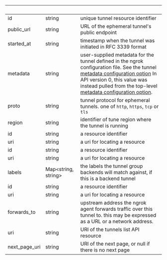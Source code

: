 <!-- Code generated for API Clients. DO NOT EDIT. -->

| &nbsp;        | &nbsp;                    | &nbsp;                                                                                                                                                                                                                                                                                                                                                                                                                    |
| ------------- | ------------------------- | ------------------------------------------------------------------------------------------------------------------------------------------------------------------------------------------------------------------------------------------------------------------------------------------------------------------------------------------------------------------------------------------------------------------------- |
| id            | string                    | unique tunnel resource identifier                                                                                                                                                                                                                                                                                                                                                                                         |
| public_url    | string                    | URL of the ephemeral tunnel's public endpoint                                                                                                                                                                                                                                                                                                                                                                             |
| started_at    | string                    | timestamp when the tunnel was initiated in RFC 3339 format                                                                                                                                                                                                                                                                                                                                                                |
| metadata      | string                    | user-supplied metadata for the tunnel defined in the ngrok configuration file. See the tunnel [metadata configuration option](https://ngrok.com/docs/secure-tunnels/ngrok-agent/reference/config#common-tunnel-configuration-properties) In API version 0, this value was instead pulled from the top-level [metadata configuration option](https://ngrok.com/docs/secure-tunnels/ngrok-agent/reference/config#metadata). |
| proto         | string                    | tunnel protocol for ephemeral tunnels. one of `http`, `https`, `tcp` or `tls`                                                                                                                                                                                                                                                                                                                                             |
| region        | string                    | identifier of tune region where the tunnel is running                                                                                                                                                                                                                                                                                                                                                                     |
| id            | string                    | a resource identifier                                                                                                                                                                                                                                                                                                                                                                                                     |
| uri           | string                    | a uri for locating a resource                                                                                                                                                                                                                                                                                                                                                                                             |
| id            | string                    | a resource identifier                                                                                                                                                                                                                                                                                                                                                                                                     |
| uri           | string                    | a uri for locating a resource                                                                                                                                                                                                                                                                                                                                                                                             |
| labels        | Map&lt;string, string&gt; | the labels the tunnel group backends will match against, if this is a backend tunnel                                                                                                                                                                                                                                                                                                                                      |
| id            | string                    | a resource identifier                                                                                                                                                                                                                                                                                                                                                                                                     |
| uri           | string                    | a uri for locating a resource                                                                                                                                                                                                                                                                                                                                                                                             |
| forwards_to   | string                    | upstream address the ngrok agent forwards traffic over this tunnel to. this may be expressed as a URL or a network address.                                                                                                                                                                                                                                                                                               |
| uri           | string                    | URI of the tunnels list API resource                                                                                                                                                                                                                                                                                                                                                                                      |
| next_page_uri | string                    | URI of the next page, or null if there is no next page                                                                                                                                                                                                                                                                                                                                                                    |
